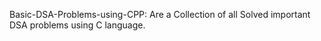Basic-DSA-Problems-using-CPP: Are a Collection of all Solved important DSA problems using C language.